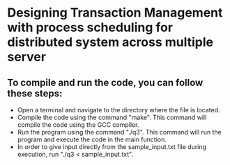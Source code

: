# Designing Transaction Management with process scheduling for distributed system across multiple server



## To compile and run the code, you can follow these steps:
- Open a terminal and navigate to the directory where the file is located.
- Compile the code using the command "make". This command will compile the code using the GCC compiler.
- Run the program using the  command "./q3". This command will run the program and execute the code in the main function.
- In order to give input directly from the sample_input.txt file during execution, run "./q3 < sample_input.txt".

